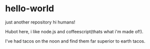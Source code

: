 # hello-world
just another repository
hi humans!

Hubot here, i like node.js and coffeescript(thats what i'm made of!).

I've had tacos on the noon and find them far superior to earth tacos.
